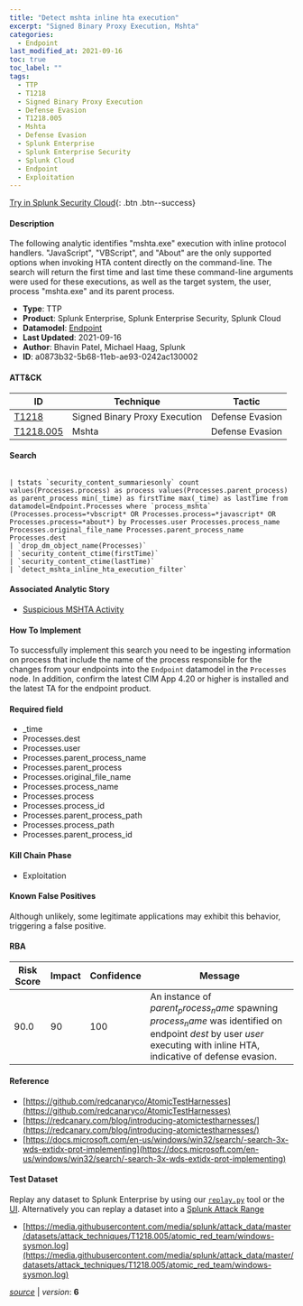```yaml
---
title: "Detect mshta inline hta execution"
excerpt: "Signed Binary Proxy Execution, Mshta"
categories:
  - Endpoint
last_modified_at: 2021-09-16
toc: true
toc_label: ""
tags:
  - TTP
  - T1218
  - Signed Binary Proxy Execution
  - Defense Evasion
  - T1218.005
  - Mshta
  - Defense Evasion
  - Splunk Enterprise
  - Splunk Enterprise Security
  - Splunk Cloud
  - Endpoint
  - Exploitation
---
```




[Try in Splunk Security Cloud](https://www.splunk.com/en_us/cyber-security.html){: .btn .btn--success}

#### Description

The following analytic identifies &#34;mshta.exe&#34; execution with inline protocol handlers. &#34;JavaScript&#34;, &#34;VBScript&#34;, and &#34;About&#34; are the only supported options when invoking HTA content directly on the command-line. The search will return the first time and last time these command-line arguments were used for these executions, as well as the target system, the user, process &#34;mshta.exe&#34; and its parent process.

- **Type**: TTP
- **Product**: Splunk Enterprise, Splunk Enterprise Security, Splunk Cloud
- **Datamodel**: [Endpoint](https://docs.splunk.com/Documentation/CIM/latest/User/Endpoint)
- **Last Updated**: 2021-09-16
- **Author**: Bhavin Patel, Michael Haag, Splunk
- **ID**: a0873b32-5b68-11eb-ae93-0242ac130002


#### ATT&CK

| ID          | Technique   | Tactic         |
| ----------- | ----------- | -------------- |
| [T1218](https://attack.mitre.org/techniques/T1218/) | Signed Binary Proxy Execution | Defense Evasion |
| [T1218.005](https://attack.mitre.org/techniques/T1218/005/) | Mshta | Defense Evasion |


#### Search

```

| tstats `security_content_summariesonly` count values(Processes.process) as process values(Processes.parent_process) as parent_process min(_time) as firstTime max(_time) as lastTime from datamodel=Endpoint.Processes where `process_mshta` (Processes.process=*vbscript* OR Processes.process=*javascript* OR Processes.process=*about*) by Processes.user Processes.process_name Processes.original_file_name Processes.parent_process_name Processes.dest  
| `drop_dm_object_name(Processes)` 
| `security_content_ctime(firstTime)`
| `security_content_ctime(lastTime)` 
| `detect_mshta_inline_hta_execution_filter`
```

#### Associated Analytic Story
* [Suspicious MSHTA Activity](/stories/suspicious_mshta_activity)


#### How To Implement
To successfully implement this search you need to be ingesting information on process that include the name of the process responsible for the changes from your endpoints into the `Endpoint` datamodel in the `Processes` node. In addition, confirm the latest CIM App 4.20 or higher is installed and the latest TA for the endpoint product.

#### Required field
* _time
* Processes.dest
* Processes.user
* Processes.parent_process_name
* Processes.parent_process
* Processes.original_file_name
* Processes.process_name
* Processes.process
* Processes.process_id
* Processes.parent_process_path
* Processes.process_path
* Processes.parent_process_id


#### Kill Chain Phase
* Exploitation


#### Known False Positives
Although unlikely, some legitimate applications may exhibit this behavior, triggering a false positive.


#### RBA

| Risk Score  | Impact      | Confidence   | Message      |
| ----------- | ----------- |--------------|--------------|
| 90.0 | 90 | 100 | An instance of $parent_process_name$ spawning $process_name$ was identified on endpoint $dest$ by user $user$ executing with inline HTA, indicative of defense evasion. |





#### Reference

* [https://github.com/redcanaryco/AtomicTestHarnesses](https://github.com/redcanaryco/AtomicTestHarnesses)
* [https://redcanary.com/blog/introducing-atomictestharnesses/](https://redcanary.com/blog/introducing-atomictestharnesses/)
* [https://docs.microsoft.com/en-us/windows/win32/search/-search-3x-wds-extidx-prot-implementing](https://docs.microsoft.com/en-us/windows/win32/search/-search-3x-wds-extidx-prot-implementing)



#### Test Dataset
Replay any dataset to Splunk Enterprise by using our [`replay.py`](https://github.com/splunk/attack_data#using-replaypy) tool or the [UI](https://github.com/splunk/attack_data#using-ui).
Alternatively you can replay a dataset into a [Splunk Attack Range](https://github.com/splunk/attack_range#replay-dumps-into-attack-range-splunk-server)

* [https://media.githubusercontent.com/media/splunk/attack_data/master/datasets/attack_techniques/T1218.005/atomic_red_team/windows-sysmon.log](https://media.githubusercontent.com/media/splunk/attack_data/master/datasets/attack_techniques/T1218.005/atomic_red_team/windows-sysmon.log)



[*source*](https://github.com/splunk/security_content/tree/develop/detections/endpoint/detect_mshta_inline_hta_execution.yml) \| *version*: **6**